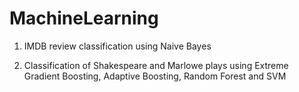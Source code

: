# MachineLearning
1. IMDB review classification using Naive Bayes

2. Classification of Shakespeare and Marlowe plays using Extreme Gradient Boosting, Adaptive Boosting, Random Forest and SVM
